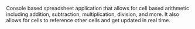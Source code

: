 Console based spreadsheet application that allows for cell based arithmetic including addition, subtraction, multiplication, division, and more. It also allows for cells to reference other cells and get updated in real time.

